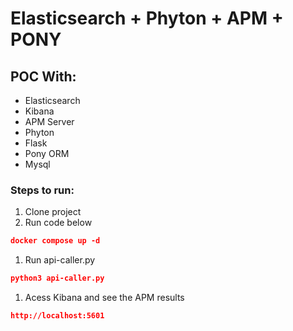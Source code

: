 # Elasticsearch + Phyton + APM + PONY

## POC With:

- Elasticsearch
- Kibana
- APM Server
- Phyton
- Flask
- Pony ORM
- Mysql

### Steps to run:

1. Clone project
2. Run code below

```json
docker compose up -d
```

1. Run api-caller.py

```json
python3 api-caller.py
```

1. Acess Kibana and see the APM results

```json
http://localhost:5601
```

